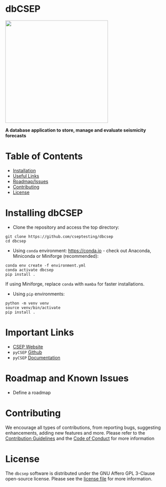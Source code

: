 # dbCSEP

<img src="https://i.postimg.cc/W4HsKdn3/dbcsep-logo.png" width="320"> 


**A database application to store, manage and evaluate seismicity forecasts**

# Table of Contents

* [Installation](#installing-dbcsep)
* [Useful Links](#important-links)
* [Roadmap/Issues](#roadmap-and-known-issues)
* [Contributing](#contributing)
* [License](#license)


# Installing dbCSEP

* Clone the repository and access the top directory:

```shell
git clone https://github.com/cseptesting/dbcsep
cd dbcsep
```

* Using `conda` environment: https://conda.io - check out Anaconda, Miniconda or Miniforge (recommended):

```shell
conda env create -f environment.yml
conda activate dbcsep
pip install .
```

If using Miniforge, replace `conda` with `mamba` for faster installations.

* Using `pip` environments:
```shell
python -m venv venv
source venv/bin/activate
pip install .
```

# Important Links

* [CSEP Website](https://cseptesting.org)
* `pyCSEP` [Github](https://github.com/sceccode/pycsep)
* `pyCSEP` [Documentation](https://docs.cseptesting.org/)

# Roadmap and Known Issues

* Define a roadmap

# Contributing

We encourage all types of contributions, from reporting bugs, suggesting enhancements, adding new features and more. Please refer to the [Contribution Guidelines](https://github.com/cseptesting/dbcsep/blob/main/CONTRIBUTING.md) and the [Code of Conduct](https://github.com/cseptesting/dbcsep/blob/main/CODE_OF_CONDUCT.md) for more information

# License

The `dbcsep` software is distributed under the GNU Affero GPL 3-Clause open-source license. Please see the [license file](https://github.com/cseptesting/dbcsep/blob/main/LICENSE) for more information.